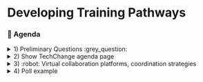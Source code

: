 # Developing Training Pathways
### :scroll: Agenda

<details>
  <summary>1) Preliminary Questions :grey_question: </summary>
<details>
  <summary>1) I consider myself to be an introvert, and <b>not</b> an extrovert.</summary>
  
[![](https://api.gh-polls.com/poll/01E4W1R3TSP2RMYCN7ZJ17GQ9P/option1)](https://api.gh-polls.com/poll/01E4W1R3TSP2RMYCN7ZJ17GQ9P/option1/vote) <br>
[![](https://api.gh-polls.com/poll/01E4W1R3TSP2RMYCN7ZJ17GQ9P/option2)](https://api.gh-polls.com/poll/01E4W1R3TSP2RMYCN7ZJ17GQ9P/option2/vote) <br>
[![](https://api.gh-polls.com/poll/01E4W1R3TSP2RMYCN7ZJ17GQ9P/option3)](https://api.gh-polls.com/poll/01E4W1R3TSP2RMYCN7ZJ17GQ9P/option3/vote)
</details>  
  2. list
     * With some
     * Sub bullets
</details>

<details>
  <summary>2) Show TechChange agenda page </summary>
  <ol type="a">
  <li>Run through</li>
  <li>Google Docs</li>
  <li>Mural</li>
  <li>Github Surveys/ Google forms</li>
</ol>     
</details>

<details>
  <summary>3) :robot: Virtual collaboration platforms, coordination strategies </summary>
  <ol type="a">
  <li>something</li>
  <li>something else</li>
  <li>more stuff</li>
  <li>last thing</li>
</ol>    
    <details>
<summary> More stuff collapsed :grinning: </summary>

blah blah blah
</details>
</details>

<details>
  <summary>4) Poll example </summary>
  
[![](https://api.gh-polls.com/poll/01E4VXNASD25Z386XK63T0KGE7/test1)](https://api.gh-polls.com/poll/01E4VXNASD25Z386XK63T0KGE7/test1/vote)
[![](https://api.gh-polls.com/poll/01E4VXNASD25Z386XK63T0KGE7/test2)](https://api.gh-polls.com/poll/01E4VXNASD25Z386XK63T0KGE7/test2/vote)
[![](https://api.gh-polls.com/poll/01E4VXNASD25Z386XK63T0KGE7/test3)](https://api.gh-polls.com/poll/01E4VXNASD25Z386XK63T0KGE7/test3/vote)

[Website used to generate poll](https://app.gh-polls.com/ "GitHub poll app")

</details>
